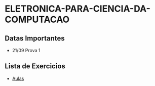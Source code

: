 # ELETRONICA-PARA-CIENCIA-DA-COMPUTACAO

## Datas Importantes
- 21/09 Prova 1
## Lista de Exercicios
- [Aulas](./Aulas-pdf)





